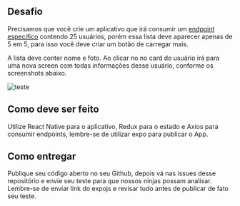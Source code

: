 ## Desafio
Precisamos que você crie um aplicativo que irá consumir um [endpoint especifico](https://uinames.com/api/?amount=25&ext) contendo 25 usuários, porém essa lista deve aparecer apenas de 5 em 5, para isso você deve criar um botão de carregar mais.

A lista deve conter nome e foto. Ao clicar no no card do usuário irá para uma nova screen com todas informações desse usuário, conforme os screenshots abaixo.

![teste](https://media.giphy.com/media/4Hmk2hxRsTTbxr7RNi/giphy.gif)

## Como deve ser feito
Utilize React Native para o aplicativo, Redux para o estado e Axios para consumir endpoints, lembre-se de utilizar expo para publicar o App.

## Como entregar
Publique seu código aberto no seu Github, depois vá nas issues desse repositório e envie seu teste para que nossos ninjas possam analisar. Lembre-se de enviar link do expojs e revisar tudo antes de publicar de fato seu teste.
